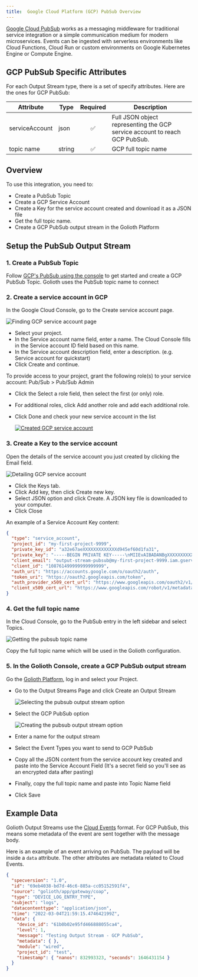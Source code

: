 ```yaml
---
title:  Google Cloud Platform (GCP) PubSub Overview
---
```


[Google Cloud PubSub](https://cloud.google.com/pubsub/) works as a messaging middleware for traditional service integration or a simple communication medium for modern microservices. Events can be ingested with serverless environments like Cloud Functions, Cloud Run or custom environments on Google Kubernetes Engine or Compute Engine.

## GCP PubSub Specific Attributes

For each Output Stream type, there is a set of specify attributes. Here are the ones for GCP PubSub:

| Attribute        | Type   | Required | Description                                                                                                                                                                                    |
| ---------------- | ------ |:--------:| ---------------------------------------------------------------------------------------------------------------------------------------------------------------------------------------------- |
| serviceAccount | json | ✅       | Full JSON object representing the GCP service account to reach GCP PubSub. |
| topic name | string | ✅       | GCP full topic name |

## Overview

To use this integration, you need to:

- Create a PubSub Topic
- Create a GCP Service Account
- Create a Key for the service account created and download it as a JSON file
- Get the full topic name.
- Create a GCP PubSub output stream in the Golioth Platform

## Setup the PubSub Output Stream

### 1. Create a PubSub Topic

Follow [GCP's PubSub using the console](https://cloud.google.com/pubsub/docs/create-topic-console) to get started and create a GCP PubSub Topic. Golioth uses the PubSub topic name to connect

### 2. Create a service account in GCP

In the Google Cloud Console, go to the Create service account page.

![Finding GCP service account page](./assets/gcp-iam-create-service-acc.png)

- Select your project.
- In the Service account name field, enter a name. The Cloud Console fills in the Service account ID field based on this name.
- In the Service account description field, enter a description. (e.g. Service account for quickstart)
- Click Create and continue.

To provide access to your project, grant the following role(s) to your service account: Pub/Sub > Pub/Sub Admin

- Click the Select a role field, then select the first (or only) role.
- For additional roles, click Add another role and add each additional role.
- Click Done and check your new service account in the list

  [![Created GCP service account](./assets/gcp-created-service-acc.png)](./assets/gcp-created-service-acc.png)

### 3. Create a Key to the service account

Open the details of the service account you just created by clicking the Email field.

![Detailing GCP service account](./assets/gcp-detailing-service-acc.png)

- Click the Keys tab.
- Click Add key, then click Create new key.
- Select JSON option and click Create. A JSON key file is downloaded to your computer.
- Click Close

An example of a Service Account Key content:

```json
{
  "type": "service_account",
  "project_id": "my-first-project-9999",
  "private_key_id": "a32e67aeXXXXXXXXXXXXXd945ef60d1fa31",
  "private_key": "-----BEGIN PRIVATE KEY-----\nMIIEvAIBADANBgXXXXXXXXXXXXXXXXXXxDpQQ==\n-----END PRIVATE KEY-----\n",
  "client_email": "output-stream-pubsub@my-first-project-9999.iam.gserviceaccount.com",
  "client_id": "108761499999999999999",
  "auth_uri": "https://accounts.google.com/o/oauth2/auth",
  "token_uri": "https://oauth2.googleapis.com/token",
  "auth_provider_x509_cert_url": "https://www.googleapis.com/oauth2/v1/certs",
  "client_x509_cert_url": "https://www.googleapis.com/robot/v1/metadata/x509/output-stream-pubsub%40my-first-project-9999.iam.gserviceaccount.com"
}
```

### 4. Get the full topic name

In the Cloud Console, go to the PubSub entry in the left sidebar and select Topics.

![Getting the pubsub topic name](./assets/gcp-pubsub-topic-name.png)

Copy the full topic name which will be used in the Golioth configuration.

### 5. In the Golioth Console, create a GCP PubSub output stream

Go the [Golioth Platform](https://console.golioth.io), log in and select your Project.

- Go to the Output Streams Page and click Create an Output Stream

  ![Selecting the pubsub output stream option](./assets/golioth-gcp-output-stream.png)

- Select the GCP PubSub option

  ![Creating the pubsub output stream option](./assets/golioth-creating-pubsub-output-stream.png)

- Enter a name for the output stream
- Select the Event Types you want to send to GCP PubSub
- Copy all the JSON content from the service account key created and paste into the Service Account Field (It's a secret field so you'll see as an encrypted data after pasting)
- Finally, copy the full topic name and paste into Topic Name field
- Click Save

## Example Data

Golioth Output Streams use the [Cloud Events](https://cloudevents.io) format. For GCP PubSub, this means some metadata of the event are sent together with the message body.

Here is an example of an event arriving on PubSub. The payload will be inside a `data` attribute. The other attributes are metadata related to Cloud Events.

```json
{
  "specversion": "1.0",
  "id": "69eb4038-bd7d-46c6-885a-cc05152591f4",
  "source": "golioth/app/gateway/coap",
  "type": "DEVICE_LOG_ENTRY_TYPE",
  "subject": "logs",
  "datacontenttype": "application/json",
  "time": "2022-03-04T21:59:15.474642199Z",
  "data": {
    "device_id": "61b0b02e95fd466888055ca4",
    "level": 1,
    "message": "Testing Output Stream - GCP PubSub",
    "metadata": { },
    "module": "wired",
    "project_id": "test",
    "timestamp": { "nanos": 832993323, "seconds": 1646431154 }
  }
}
```
